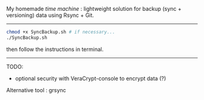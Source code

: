 My homemade *time machine* : lightweight solution for backup (sync + versioning) data using Rsync + Git.

--- 

```bash
chmod +x SyncBackup.sh # if necessary...
./SyncBackup.sh
```

then follow the instructions in terminal.

---

TODO: 
  - optional security with VeraCrypt-console to encrypt data (?)

Alternative tool : grsync

